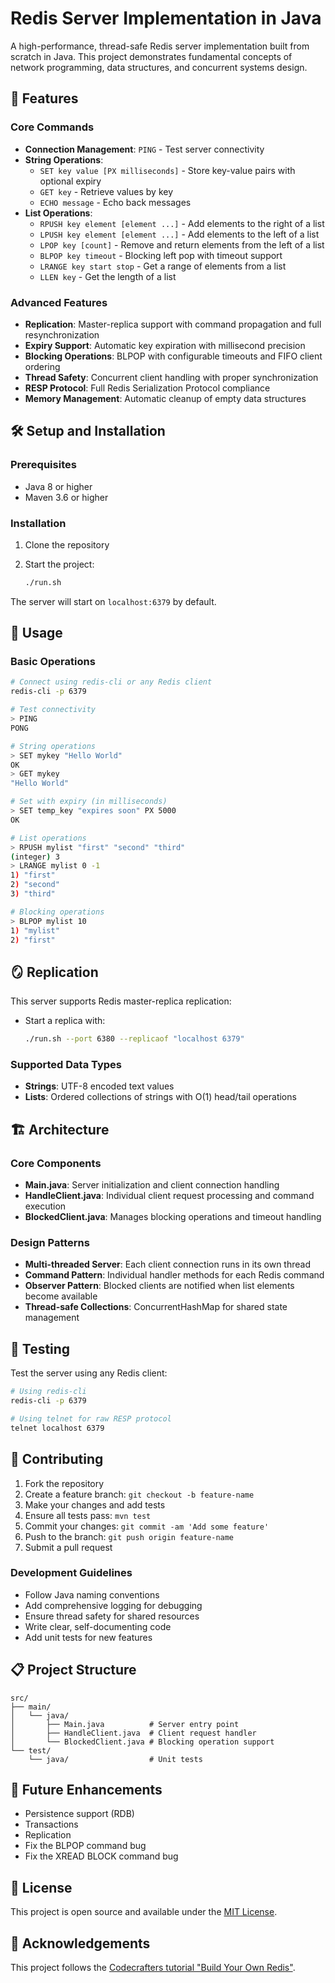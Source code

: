 # Redis Server Implementation in Java

A high-performance, thread-safe Redis server implementation built from scratch in Java. This project demonstrates fundamental concepts of network programming, data structures, and concurrent systems design.

## 🚀 Features

### Core Commands
- **Connection Management**: `PING` - Test server connectivity
- **String Operations**: 
  - `SET key value [PX milliseconds]` - Store key-value pairs with optional expiry
  - `GET key` - Retrieve values by key
  - `ECHO message` - Echo back messages
- **List Operations**:
  - `RPUSH key element [element ...]` - Add elements to the right of a list
  - `LPUSH key element [element ...]` - Add elements to the left of a list
  - `LPOP key [count]` - Remove and return elements from the left of a list
  - `BLPOP key timeout` - Blocking left pop with timeout support
  - `LRANGE key start stop` - Get a range of elements from a list
  - `LLEN key` - Get the length of a list

### Advanced Features
- **Replication**: Master-replica support with command propagation and full resynchronization
- **Expiry Support**: Automatic key expiration with millisecond precision
- **Blocking Operations**: BLPOP with configurable timeouts and FIFO client ordering
- **Thread Safety**: Concurrent client handling with proper synchronization
- **RESP Protocol**: Full Redis Serialization Protocol compliance
- **Memory Management**: Automatic cleanup of empty data structures

## 🛠️ Setup and Installation

### Prerequisites
- Java 8 or higher
- Maven 3.6 or higher

### Installation
1. Clone the repository

2. Start the project:
   ```bash
   ./run.sh
   ```


The server will start on `localhost:6379` by default.

## 📖 Usage

### Basic Operations
```bash
# Connect using redis-cli or any Redis client
redis-cli -p 6379

# Test connectivity
> PING
PONG

# String operations
> SET mykey "Hello World"
OK
> GET mykey
"Hello World"

# Set with expiry (in milliseconds)
> SET temp_key "expires soon" PX 5000
OK

# List operations
> RPUSH mylist "first" "second" "third"
(integer) 3
> LRANGE mylist 0 -1
1) "first"
2) "second"
3) "third"

# Blocking operations
> BLPOP mylist 10
1) "mylist"
2) "first"
```

## 🪞 Replication

This server supports Redis master-replica replication:

- Start a replica with:
  ```bash
  ./run.sh --port 6380 --replicaof "localhost 6379"

### Supported Data Types
- **Strings**: UTF-8 encoded text values
- **Lists**: Ordered collections of strings with O(1) head/tail operations

## 🏗️ Architecture

### Core Components
- **Main.java**: Server initialization and client connection handling
- **HandleClient.java**: Individual client request processing and command execution
- **BlockedClient.java**: Manages blocking operations and timeout handling

### Design Patterns
- **Multi-threaded Server**: Each client connection runs in its own thread
- **Command Pattern**: Individual handler methods for each Redis command
- **Observer Pattern**: Blocked clients are notified when list elements become available
- **Thread-safe Collections**: ConcurrentHashMap for shared state management

## 🧪 Testing

Test the server using any Redis client:
```bash
# Using redis-cli
redis-cli -p 6379

# Using telnet for raw RESP protocol
telnet localhost 6379
```

## 🤝 Contributing

1. Fork the repository
2. Create a feature branch: `git checkout -b feature-name`
3. Make your changes and add tests
4. Ensure all tests pass: `mvn test`
5. Commit your changes: `git commit -am 'Add some feature'`
6. Push to the branch: `git push origin feature-name`
7. Submit a pull request

### Development Guidelines
- Follow Java naming conventions
- Add comprehensive logging for debugging
- Ensure thread safety for shared resources
- Write clear, self-documenting code
- Add unit tests for new features

## 📋 Project Structure
```
src/
├── main/
│   └── java/
│       ├── Main.java          # Server entry point
│       ├── HandleClient.java  # Client request handler
│       └── BlockedClient.java # Blocking operation support
└── test/
    └── java/                  # Unit tests
```

## 🔮 Future Enhancements
- Persistence support (RDB)
- Transactions
- Replication
- Fix the BLPOP command bug
- Fix the XREAD BLOCK command bug

## 📄 License

This project is open source and available under the [MIT License](LICENSE).

## 🙏 Acknowledgements

This project follows the [Codecrafters tutorial "Build Your Own Redis"](https://codecrafters.io/challenges/redis).
